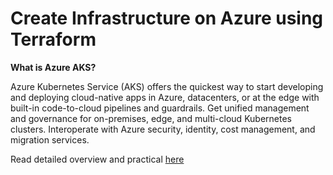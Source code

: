 # Create Infrastructure on Azure using Terraform

**What is Azure AKS?**

Azure Kubernetes Service (AKS) offers the quickest way to start developing and deploying cloud-native apps in Azure, datacenters, or at the edge with built-in code-to-cloud pipelines and guardrails. Get unified management and governance for on-premises, edge, and multi-cloud Kubernetes clusters. Interoperate with Azure security, identity, cost management, and migration services.



Read detailed overview and practical [here](https://learn.microsoft.com/en-us/azure/architecture/reference-architectures/containers/aks-microservices/images/aks.svg)
